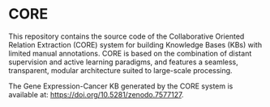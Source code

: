 # CORE
This repository contains the source code of the Collaborative Oriented Relation Extraction (CORE) system for building Knowledge Bases (KBs) with limited manual annotations. CORE is based on the combination of distant supervision and active learning paradigms, and features a seamless, transparent, modular architecture suited to large-scale processing. 

The Gene Expression-Cancer KB generated by the CORE system is available at: https://doi.org/10.5281/zenodo.7577127.
